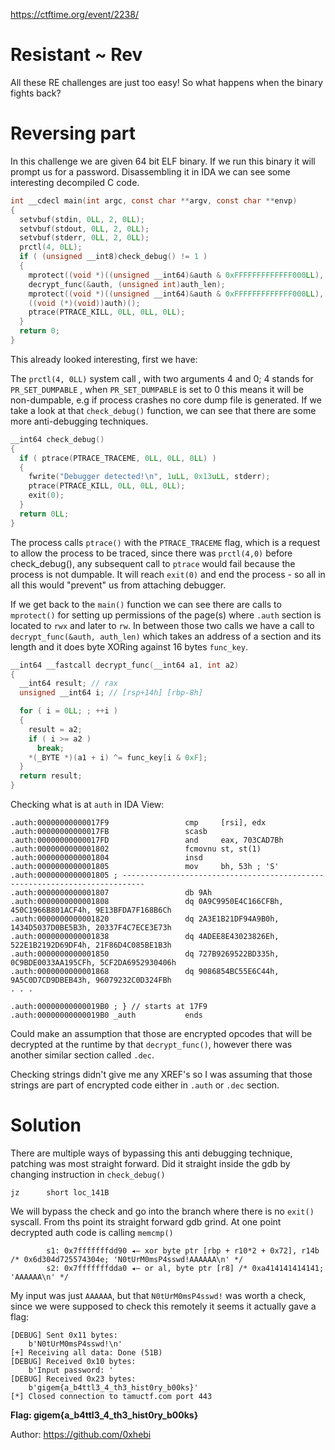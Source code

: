 https://ctftime.org/event/2238/

<h1> Resistant ~ Rev </h1>

<p>All these RE challenges are just too easy! So what happens when the binary fights back?</p>

<h1>Reversing part</h1>

<p>In this challenge we are given 64 bit ELF binary. If we run this binary it will prompt us for a password. Disassembling it in IDA we can see some interesting decompiled C code.</p>

```c
int __cdecl main(int argc, const char **argv, const char **envp)
{
  setvbuf(stdin, 0LL, 2, 0LL);
  setvbuf(stdout, 0LL, 2, 0LL);
  setvbuf(stderr, 0LL, 2, 0LL);
  prctl(4, 0LL);
  if ( (unsigned __int8)check_debug() != 1 )
  {
    mprotect((void *)((unsigned __int64)&auth & 0xFFFFFFFFFFFFF000LL), auth_len + ((unsigned __int64)&auth & 0xFFF), 7);// rwx
    decrypt_func(&auth, (unsigned int)auth_len);
    mprotect((void *)((unsigned __int64)&auth & 0xFFFFFFFFFFFFF000LL), auth_len + ((unsigned __int64)&auth & 0xFFF), 5);// rx
    ((void (*)(void))auth)();
    ptrace(PTRACE_KILL, 0LL, 0LL, 0LL);
  }
  return 0;
}
```

<p> This already looked interesting, first we have:</p>

The `prctl(4, 0LL)` system call , with two arguments 4 and 0; 4 stands for `PR_SET_DUMPABLE` , when `PR_SET_DUMPABLE` is set to 0 this means it will be non-dumpable, e.g if process crashes no core dump file is generated.
If we take a look at that `check_debug()` function, we can see that there are some more anti-debugging techniques.

```c
__int64 check_debug()
{
  if ( ptrace(PTRACE_TRACEME, 0LL, 0LL, 0LL) )
  {
    fwrite("Debugger detected!\n", 1uLL, 0x13uLL, stderr);
    ptrace(PTRACE_KILL, 0LL, 0LL, 0LL);
    exit(0);
  }
  return 0LL;
}
```

The process calls `ptrace()` with the `PTRACE_TRACEME` flag, which is a request to allow the process to be traced, since there was `prctl(4,0)` before check_debug(), any subsequent call to `ptrace` would fail because the process is not dumpable. It will reach `exit(0)` and end the process - so all in all this would "prevent" us from attaching debugger.

If we get back to the `main()` function we can see there are calls to `mprotect()` for setting up permissions of the page(s) where `.auth` section is located to `rwx` and later to `rw`. In between those two calls we have a call to `decrypt_func(&auth, auth_len)` which takes an address of a section and its length and it does byte XORing against 16 bytes `func_key`.

```c
__int64 __fastcall decrypt_func(__int64 a1, int a2)
{
  __int64 result; // rax
  unsigned __int64 i; // [rsp+14h] [rbp-8h]

  for ( i = 0LL; ; ++i )
  {
    result = a2;
    if ( i >= a2 )
      break;
    *(_BYTE *)(a1 + i) ^= func_key[i & 0xF];
  }
  return result;
}
```

Checking what is at `auth` in IDA View:

```.auth:00000000000017F9 ; __unwind {
.auth:00000000000017F9                 cmp     [rsi], edx
.auth:00000000000017FB                 scasb
.auth:00000000000017FD                 and     eax, 703CAD7Bh
.auth:0000000000001802                 fcmovnu st, st(1)
.auth:0000000000001804                 insd
.auth:0000000000001805                 mov     bh, 53h ; 'S'
.auth:0000000000001805 ; ---------------------------------------------------------------------------
.auth:0000000000001807                 db 9Ah
.auth:0000000000001808                 dq 0A9C9950E4C166CFBh, 450C1966B801ACF4h, 9E13BFDA7F168B6Ch
.auth:0000000000001820                 dq 2A3E1B21DF94A9B0h, 1434D5037D0BE5B3h, 20337F4C7ECE3E73h
.auth:0000000000001838                 dq 4ADEE8E43023826Eh, 522E1B2192D69DF4h, 21F86D4C085BE1B3h
.auth:0000000000001850                 dq 727B9269522BD335h, 0C9BDE0033AA195CFh, 5CF2DA6952930406h
.auth:0000000000001868                 dq 9086854BC55E6C44h, 9A5C0D7CD9DBEB43h, 96079232C0D324FBh
. . .

.auth:00000000000019B0 ; } // starts at 17F9
.auth:00000000000019B0 _auth           ends
```
Could make an assumption that those are encrypted opcodes that will be decrypted at the runtime by that `decrypt_func()`, however there was another similar section called `.dec`. 

Checking strings didn't give me any XREF's so I was assuming that those strings are part of encrypted code either in `.auth` or `.dec` section.

<h1>Solution</h1>

There are multiple ways of bypassing this anti debugging technique, patching was most straight forward. Did it straight inside the gdb by changing instruction in `check_debug()` 

`jz      short loc_141B`

We will bypass the check and go into the branch where there is no `exit()` syscall. From ths point its straight forward gdb grind. At one point decrypted auth code is calling `memcmp()`

``` ► 0x55555555591e <auth+293>    call   memcmp@plt                <memcmp@plt>
        s1: 0x7fffffffdd90 ◂— xor byte ptr [rbp + r10*2 + 0x72], r14b /* 0x6d304d725574304e; 'N0tUrM0msP4sswd!AAAAAA\n' */
        s2: 0x7fffffffdda0 ◂— or al, byte ptr [r8] /* 0xa414141414141; 'AAAAAA\n' */
```

My input was just `AAAAAA`, but that `N0tUrM0msP4sswd!` was worth a check, since we were supposed to check this remotely it seems it actually gave a flag:

```[+] Opening connection to tamuctf.com on port 443: Done
[DEBUG] Sent 0x11 bytes:
    b'N0tUrM0msP4sswd!\n'
[+] Receiving all data: Done (51B)
[DEBUG] Received 0x10 bytes:
    b'Input password: '
[DEBUG] Received 0x23 bytes:
    b'gigem{a_b4ttl3_4_th3_hist0ry_b00ks}'
[*] Closed connection to tamuctf.com port 443
```

<b>Flag: gigem{a_b4ttl3_4_th3_hist0ry_b00ks} </b>


Author: https://github.com/0xhebi